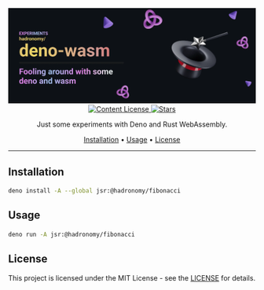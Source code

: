 <div align="center">
  <img src="/.github/images/github-header-image.webp" alt="GitHub Header Image" width="auto" />
  
  <!-- MIT License -->
  <a href="https://github.com/hadronomy/deno-wasm/blob/main/LICENSE">
    <img
      alt="Content License"
      src="https://img.shields.io/github/license/hadronomy/deno-wasm?style=for-the-badge&logo=starship&color=ee999f&logoColor=D9E0EE&labelColor=302D41"
    />
  </a>

  <!-- GitHub Repo Stars -->
  <a href="https://github.com/hadronomy/deno-wasm/stargazers">
    <img
      alt="Stars"
      src="https://img.shields.io/github/stars/hadronomy/deno-wasm?style=for-the-badge&logo=starship&color=c69ff5&logoColor=D9E0EE&labelColor=302D41"
    />
  </a>
  <p></p>
  <span>
    Just some experiments with Deno and Rust WebAssembly.
  </span>
  <p></p>
  <a href="#installation">Installation</a> •
  <a href="#usage">Usage</a> •
  <a href="#license">License</a>
  <hr />

</div>

## Installation

```bash
deno install -A --global jsr:@hadronomy/fibonacci
```

## Usage

```bash
deno run -A jsr:@hadronomy/fibonacci
```

## License

This project is licensed under the MIT License - see the [LICENSE](LICENSE) for details.